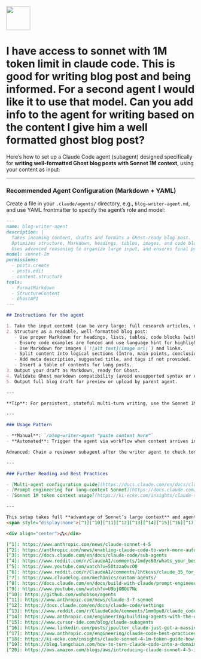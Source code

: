 <img src="https://r2cdn.perplexity.ai/pplx-full-logo-primary-dark%402x.png" style="height:64px;margin-right:32px"/>

# I have access to sonnet with 1M token limit in claude code. This is good for writing blog post and being informed. For a second agent I would like it to use that model. Can you add info to the agent for writing based on the content I give him a well formatted ghost blog post?

Here’s how to set up a Claude Code agent (subagent) designed specifically for **writing well-formatted Ghost blog posts with Sonnet 1M context**, using your content as input:

***

### Recommended Agent Configuration (Markdown + YAML)

Create a file in your `.claude/agents/` directory, e.g., `blog-writer-agent.md`, and use YAML frontmatter to specify the agent’s role and model:

```markdown
---
name: blog-writer-agent
description: |
  Takes incoming content, drafts and formats a Ghost-ready blog post.
  Optimizes structure, Markdown, headings, tables, images, and code blocks for Ghost.
  Uses advanced reasoning to organize large input, and ensures final post is ready for direct API upload.
model: sonnet-1m
permissions:
  - posts.create
  - posts.edit
  - content.structure
tools:
  - FormatMarkdown
  - StructureContent
  - GhostAPI
---

## Instructions for the agent

1. Take the input content (can be very large: full research articles, notes, etc.).
2. Structure as a readable, well-formatted blog post:
   - Use proper Markdown for headings, lists, tables, code blocks (with language tags).
   - Ensure code examples are fenced and use language hint for highlighting.
   - Use Markdown for images (`![alt text](image url)`) and links.
   - Split content into logical sections (Intro, main points, conclusion).
   - Add meta description, suggested title, and tags if not provided.
   - Insert a table of contents for long posts.
3. Output your draft as Markdown, ready for Ghost.
4. Validate Ghost markdown compatibility (avoid unsupported syntax or raw HTML).
5. Output full blog draft for preview or upload by parent agent.

---

**Tip**: For persistent, stateful multi-turn writing, use the Sonnet 1M context to serialize all input notes and feedback, and save progress with Claude Code’s new checkpointing feature. The agent should *never* truncate the post near the token limit—save state and continue as needed!

---

### Usage Pattern

- **Manual**: `/blog-writer-agent “paste content here”`
- **Automated**: Trigger the agent via workflow when content arrives in MCP.

Advanced: Chain a reviewer subagent after the writer agent to check tone, grammar, and SEO for Ghost.

---

### Further Reading and Best Practices

- [Multi-agent configuration guide](https://docs.claude.com/en/docs/claude-code/sub-agents)[^33]
- [Prompt engineering for long-context Sonnet](https://docs.claude.com/en/docs/build-with-claude/prompt-engineering/claude-4-best-practices)[^55]
- [Sonnet 1M token context usage](https://ki-ecke.com/insights/claude-sonnet-4-1m-token-guide-how-to-process-codebases/)[^63]

---

This setup takes full **advantage of Sonnet’s large context** and agentic reasoning. Your input (“content I give him”) gets converted to a robust, Ghost-ready Markdown post—split into sections, with code blocks, tables, images and more, ready for publishing. Add checkpoints and feedback hooks for iterative editing if needed.
<span style="display:none">[^1][^10][^11][^12][^13][^14][^15][^16][^17][^18][^19][^2][^20][^3][^4][^5][^6][^7][^8][^9]</span>

<div align="center">⁂</div>

[^1]: https://www.anthropic.com/news/claude-sonnet-4-5
[^2]: https://anthropic.com/news/enabling-claude-code-to-work-more-autonomously
[^3]: https://docs.claude.com/en/docs/claude-code/sub-agents
[^4]: https://www.reddit.com/r/ClaudeAI/comments/1mdyc60/whats_your_best_way_to_use_subagents_in_claude/
[^5]: https://www.youtube.com/watch?v=50tzzaOvcO0
[^6]: https://www.reddit.com/r/ClaudeAI/comments/1htkcvs/claude_35_for_blogging/
[^7]: https://www.claudelog.com/mechanics/custom-agents/
[^8]: https://docs.claude.com/en/docs/build-with-claude/prompt-engineering/claude-4-best-practices
[^9]: https://www.youtube.com/watch?v=U9bjOBOU7Nc
[^10]: https://github.com/wshobson/agents
[^11]: https://www.anthropic.com/news/claude-3-7-sonnet
[^12]: https://docs.claude.com/en/docs/claude-code/settings
[^13]: https://www.reddit.com/r/ClaudeCode/comments/1mm0pu8/claude_code_studio_how_the_agentfirst_approach/
[^14]: https://www.anthropic.com/engineering/building-agents-with-the-claude-agent-sdk
[^15]: https://www.cursor-ide.com/blog/claude-subagents
[^16]: https://www.linkedin.com/posts/jpoulter_claude-just-got-a-massive-upgrade-for-writing-activity-7300132750336966657-TdBc
[^17]: https://www.anthropic.com/engineering/claude-code-best-practices
[^18]: https://ki-ecke.com/insights/claude-sonnet-4-1m-token-guide-how-to-process-codebases/
[^19]: https://blog.langchain.com/how-to-turn-claude-code-into-a-domain-specific-coding-agent/
[^20]: https://aws.amazon.com/blogs/aws/introducing-claude-sonnet-4-5-in-amazon-bedrock-anthropics-most-intelligent-model-best-for-coding-and-complex-agents/```

